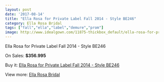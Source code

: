 ```yaml
---
layout: post
date: '2017-08-14'
title: "Ella Rosa for Private Label Fall 2014 - Style BE246"
category: Ella Rosa Bridal
tags: ["fall","ella","label","demure","prom"]
image: http://www.idealgown.com/11875-thickbox_default/ella-rosa-for-private-label-fall-2014-style-be246.jpg
---
```

Ella Rosa for Private Label Fall 2014 - Style BE246

On Sales: **$356.995**
<a href="https://www.idealgown.com/en/ella-rosa-bridal/4820-ella-rosa-for-private-label-fall-2014-style-be246.html"><amp-img layout="responsive" width="600" height="600" src="//www.idealgown.com/11875-thickbox_default/ella-rosa-for-private-label-fall-2014-style-be246.jpg" alt="Ella Rosa for Private Label Fall 2014 - Style BE246 0" /></a>
<a href="https://www.idealgown.com/en/ella-rosa-bridal/4820-ella-rosa-for-private-label-fall-2014-style-be246.html"><amp-img layout="responsive" width="600" height="600" src="//www.idealgown.com/11877-thickbox_default/ella-rosa-for-private-label-fall-2014-style-be246.jpg" alt="Ella Rosa for Private Label Fall 2014 - Style BE246 1" /></a>
<a href="https://www.idealgown.com/en/ella-rosa-bridal/4820-ella-rosa-for-private-label-fall-2014-style-be246.html"><amp-img layout="responsive" width="600" height="600" src="//www.idealgown.com/11876-thickbox_default/ella-rosa-for-private-label-fall-2014-style-be246.jpg" alt="Ella Rosa for Private Label Fall 2014 - Style BE246 2" /></a>

Buy it: [Ella Rosa for Private Label Fall 2014 - Style BE246](https://www.idealgown.com/en/ella-rosa-bridal/4820-ella-rosa-for-private-label-fall-2014-style-be246.html "Ella Rosa for Private Label Fall 2014 - Style BE246")

View more: [Ella Rosa Bridal](https://www.idealgown.com/en/60-ella-rosa-bridal "Ella Rosa Bridal")